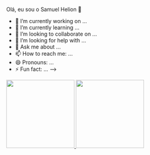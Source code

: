 Olá, eu sou o Samuel Helion 👋

- 🔭 I’m currently working on ...
- 🌱 I’m currently learning ...
- 👯 I’m looking to collaborate on ...
- 🤔 I’m looking for help with ...
- 💬 Ask me about ...
- 📫 How to reach me: ...
- 😄 Pronouns: ...
- ⚡ Fun fact: ...
-->

<div>
<a href="https://github.com/samuelhelion">
<img height="180em" src="https://github-readme-stats.vercel.app/api/top-langs/?username=samuelhelion&layout=compact&langs_count=7&theme=radical"/>
<img height="180em" src="https://github-readme-stats.vercel.app/api?username=samuelhelion&show_icons=true&theme=/dark&include_all_commits=true&count_private=true"/>
</div>
